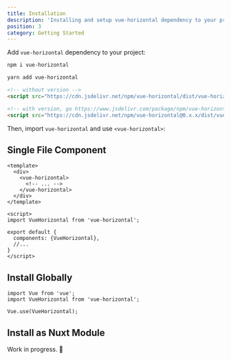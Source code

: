 ```yaml
---
title: Installation
description: 'Installing and setup vue-horizontal dependency to your project.'
position: 3
category: Getting Started
---
```


Add `vue-horizontal` dependency to your project:

<code-group>
  <code-block label="NPM" active>

  ```bash
  npm i vue-horizontal
  ```

  </code-block>
  <code-block label="Yarn">

  ```bash
  yarn add vue-horizontal
  ```

  </code-block>
  <code-block label="<script>">

  ```html
  <!-- without version -->
  <script src="https://cdn.jsdelivr.net/npm/vue-horizontal/dist/vue-horizontal.esm.min.js"></script>
  
  <!-- with version, go https://www.jsdelivr.com/package/npm/vue-horizontal to find -->
  <script src="https://cdn.jsdelivr.net/npm/vue-horizontal@0.x.x/dist/vue-horizontal.esm.min.js"></script>
  ```

  </code-block>
</code-group>

Then, import `vue-horizontal` and use `<vue-horizontal>`:

## Single File Component

```vue[my-amazing-component.vue]
<template>
  <div>
    <vue-horizontal>
      <!-- ... -->
    </vue-horizontal>
  </div>
</template>

<script>
import VueHorizontal from 'vue-horizontal';

export default {
  components: {VueHorizontal},
  //...
}
</script>
```

## Install Globally

```js[app.js]
import Vue from 'vue';
import VueHorizontal from 'vue-horizontal';

Vue.use(VueHorizontal);
```

## Install as Nuxt Module

<alert type="warning">

Work in progress. 🚧

</alert>
